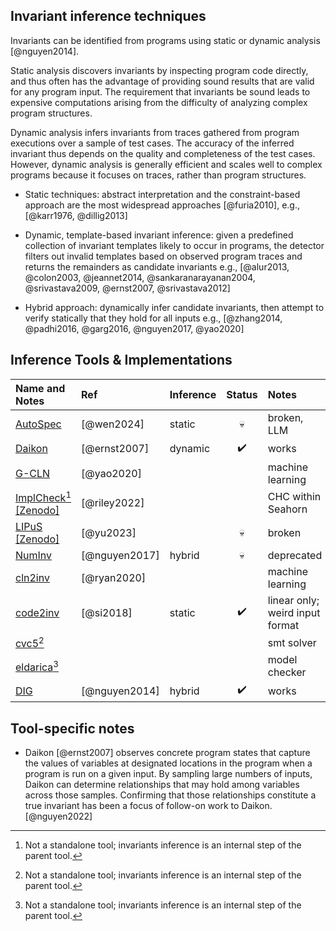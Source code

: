 ## Invariant inference techniques

Invariants can be identified from programs using static or dynamic analysis [@nguyen2014].

Static analysis discovers invariants by inspecting program code directly, and
thus often has the advantage of providing sound results that are valid for any
program input. The requirement that invariants be sound leads to expensive
computations arising from the difficulty of analyzing complex program
structures.

Dynamic analysis infers invariants from traces gathered from program executions
over a sample of test cases. The accuracy of the inferred invariant thus depends
on the quality and completeness of the test cases. However, dynamic analysis is
generally efficient and scales well to complex programs because it focuses on
traces, rather than program structures.

- Static techniques: abstract interpretation and the constraint-based approach
  are the most widespread approaches [@furia2010], e.g., [@karr1976, @dillig2013]

- Dynamic, template-based invariant inference: given a predefined collection of
  invariant templates likely to occur in programs, the detector filters out
  invalid templates based on observed program traces and returns the remainders
  as candidate invariants
  e.g., [@alur2013, @colon2003, @jeannet2014, @sankaranarayanan2004,
  @srivastava2009, @ernst2007, @srivastava2012]

- Hybrid approach: dynamically infer candidate invariants, then attempt to
  verify statically that they hold for all inputs
  e.g., [@zhang2014, @padhi2016, @garg2016, @nguyen2017, @yao2020]

## Inference Tools & Implementations

| Name and Notes                            | Ref           | Inference | Status | Notes                           |
|:------------------------------------------|:--------------|:----------|:------:|:--------------------------------|
| [AutoSpec][AUTOSPEC]                      | [@wen2024]    | static    |   💀   | broken, LLM                     |
| [Daikon][DAIKON]                          | [@ernst2007]  | dynamic   |   ✔️   | works                           |
| [G-CLN][G-CLN]                            | [@yao2020]    |           |        | machine learning                |
| [ImplCheck][IMPLC][^1] [[Zenodo]][IMPLCZ] | [@riley2022]  |           |        | CHC within Seahorn              |
| [LIPuS][LIPUS] [[Zenodo]][LIPUSZ]         | [@yu2023]     |           |   💀   | broken                          |
| [NumInv][NUMINV]                          | [@nguyen2017] | hybrid    |   💀   | deprecated                      |
| [cln2inv][CLN2]                           | [@ryan2020]   |           |        | machine learning                |
| [code2inv][CODE2]                         | [@si2018]     | static    |   ✔️   | linear only; weird input format |
| [cvc5][CVC5][^1]                          |               |           |        | smt solver                      |
| [eldarica][ELDERICA][^1]                  |               |           |        | model checker                   |
| [DIG][DIG]                                | [@nguyen2014] | hybrid    |   ✔️   | works                           |

[NUMINV]: https://github.com/dynaroars/numinv
[G-CLN]: https://github.com/jyao15/G-CLN
[CLN2]: https://github.com/gryan11/cln2inv.git
[CODE2]: https://github.com/PL-ML/code2inv.git
[CVC5]: https://github.com/cvc5/cvc5
[ELDERICA]: https://github.com/uuverifiers/eldarica
[LIPUS]: https://github.com/Santiago-Yu/LIPuS
[LIPUSZ]: https://zenodo.org/records/7909725
[IMPLC]: https://github.com/grigoryfedyukovich/aeval.git
[IMPLCZ]: https://zenodo.org/records/7047061
[AUTOSPEC]: https://sites.google.com/view/autospecification
[DAIKON]: https://plse.cs.washington.edu/daikon
[DIG]: https://github.com/dynaroars/dig

## Tool-specific notes

* Daikon [@ernst2007] observes concrete program states that capture the values
  of variables at designated locations in the program when a program is run on a
  given input. By sampling large numbers of inputs, Daikon can determine
  relationships that may hold among variables across those samples. Confirming
  that those relationships constitute a true invariant has been a focus of
  follow-on work to Daikon. [@nguyen2022]



[^1]: Not a standalone tool; invariants inference is an internal step of the parent tool.